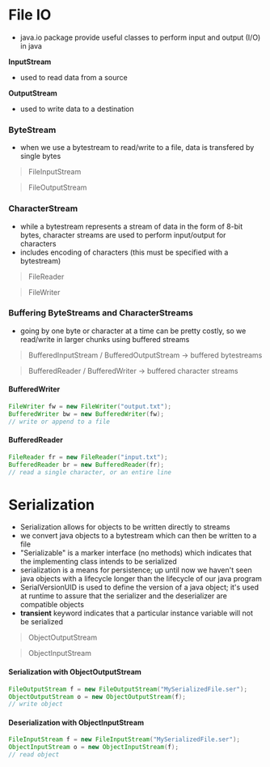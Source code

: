 # File IO
- java.io package provide useful classes to perform input and output (I/O) in java

**InputStream**
- used to read data from a source

**OutputStream**
- used to write data to a destination

### ByteStream
- when we use a bytestream to read/write to a file, data is transfered by single bytes

> FileInputStream

> FileOutputStream

### CharacterStream
- while a bytestream represents a stream of data in the form of 8-bit bytes, character streams are used to perform input/output for characters
- includes encoding of characters (this must be specified with a bytestream)

> FileReader 

> FileWriter

### Buffering ByteStreams and CharacterStreams
- going by one byte or character at a time can be pretty costly, so we read/write in larger chunks using buffered streams

> BufferedInputStream / BufferedOutputStream -> buffered bytestreams

> BufferedReader / BufferedWriter -> buffered character streams

#### BufferedWriter
```java
FileWriter fw = new FileWriter("output.txt");
BufferedWriter bw = new BufferedWriter(fw);
// write or append to a file
```

#### BufferedReader 
```java
FileReader fr = new FileReader("input.txt");
BufferedReader br = new BufferedReader(fr);
// read a single character, or an entire line
```

# Serialization
- Serialization allows for objects to be written directly to streams
- we convert java objects to a bytestream which can then be written to a file
- "Serializable" is a marker interface (no methods) which indicates that the implementing class intends to be serialized
- serialization is a means for persistence; up until now we haven't seen java objects with a lifecycle longer than the lifecycle of our java program
- SerialVersionUID is used to define the version of a java object; it's used at runtime to assure that the serializer and the deserializer are compatible objects
- **transient** keyword indicates that a particular instance variable will not be serialized

> ObjectOutputStream

> ObjectInputStream

#### Serialization with ObjectOutputStream
```java
FileOutputStream f = new FileOutputStream("MySerializedFile.ser");
ObjectOutputStream o = new ObjectOutputStream(f);
// write object 
```

#### Deserialization with ObjectInputStream
```java 
FileInputStream f = new FileInputStream("MySerializedFile.ser");
ObjectInputStream o = new ObjectInputStream(f);
// read object 
```